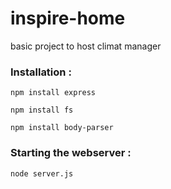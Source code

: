# inspire-home

basic project to host climat manager 

### Installation :

`npm install express`

`npm install fs`

`npm install body-parser`

### Starting the webserver : 

`node server.js`